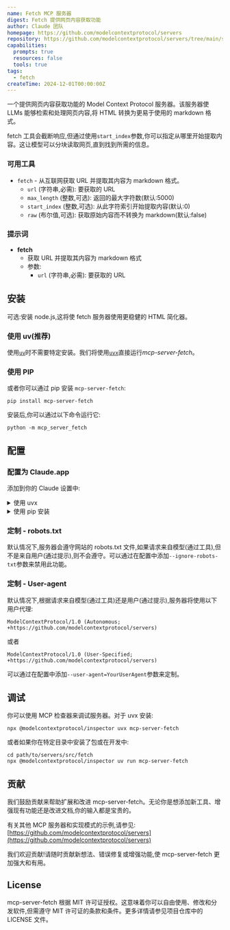 ```yaml
---
name: Fetch MCP 服务器
digest: Fetch 提供网页内容获取功能
author: Claude 团队
homepage: https://github.com/modelcontextprotocol/servers
repository: https://github.com/modelcontextprotocol/servers/tree/main/src/fetch
capabilities:
  prompts: true
  resources: false
  tools: true
tags:
  - fetch
createTime: 2024-12-01T00:00:00Z
---
```


一个提供网页内容获取功能的 Model Context Protocol 服务器。该服务器使 LLMs 能够检索和处理网页内容,将 HTML 转换为更易于使用的 markdown 格式。

fetch 工具会截断响应,但通过使用`start_index`参数,你可以指定从哪里开始提取内容。这让模型可以分块读取网页,直到找到所需的信息。

### 可用工具

- `fetch` - 从互联网获取 URL 并提取其内容为 markdown 格式。
  - `url` (字符串,必需): 要获取的 URL
  - `max_length` (整数,可选): 返回的最大字符数(默认:5000)
  - `start_index` (整数,可选): 从此字符索引开始提取内容(默认:0)
  - `raw` (布尔值,可选): 获取原始内容而不转换为 markdown(默认:false)

### 提示词

- **fetch**
  - 获取 URL 并提取其内容为 markdown 格式
  - 参数:
    - `url` (字符串,必需): 要获取的 URL

## 安装

可选:安装 node.js,这将使 fetch 服务器使用更稳健的 HTML 简化器。

### 使用 uv(推荐)

使用[`uv`](https://docs.astral.sh/uv/)时不需要特定安装。我们将使用[`uvx`](https://docs.astral.sh/uv/guides/tools/)直接运行*mcp-server-fetch*。

### 使用 PIP

或者你可以通过 pip 安装 `mcp-server-fetch`:

```
pip install mcp-server-fetch
```

安装后,你可以通过以下命令运行它:

```
python -m mcp_server_fetch
```

## 配置

### 配置为 Claude.app

添加到你的 Claude 设置中:

<details>
<summary>使用 uvx</summary>

```json
"mcpServers": {
  "fetch": {
    "command": "uvx",
    "args": ["mcp-server-fetch"]
  }
}
```

</details>

<details>
<summary>使用 pip 安装</summary>

```json
"mcpServers": {
  "fetch": {
    "command": "python",
    "args": ["-m", "mcp_server_fetch"]
  }
}
```

</details>

### 定制 - robots.txt

默认情况下,服务器会遵守网站的 robots.txt 文件,如果请求来自模型(通过工具),但不是来自用户(通过提示),则不会遵守。可以通过在配置中添加`--ignore-robots-txt`参数来禁用此功能。

### 定制 - User-agent

默认情况下,根据请求来自模型(通过工具)还是用户(通过提示),服务器将使用以下用户代理:

```
ModelContextProtocol/1.0 (Autonomous; +https://github.com/modelcontextprotocol/servers)
```

或者

```
ModelContextProtocol/1.0 (User-Specified; +https://github.com/modelcontextprotocol/servers)
```

可以通过在配置中添加`--user-agent=YourUserAgent`参数来定制。

## 调试

你可以使用 MCP 检查器来调试服务器。对于 uvx 安装:

```
npx @modelcontextprotocol/inspector uvx mcp-server-fetch
```

或者如果你在特定目录中安装了包或在开发中:

```
cd path/to/servers/src/fetch
npx @modelcontextprotocol/inspector uv run mcp-server-fetch
```

## 贡献

我们鼓励贡献来帮助扩展和改进 mcp-server-fetch。无论你是想添加新工具、增强现有功能还是改进文档,你的输入都是宝贵的。

有关其他 MCP 服务器和实现模式的示例,请参见:
[https://github.com/modelcontextprotocol/servers](https://github.com/modelcontextprotocol/servers)

我们欢迎贡献!请随时贡献新想法、错误修复或增强功能,使 mcp-server-fetch 更加强大和有用。

## License

mcp-server-fetch 根据 MIT 许可证授权。这意味着你可以自由使用、修改和分发软件,但需遵守 MIT 许可证的条款和条件。更多详情请参见项目仓库中的 LICENSE 文件。
